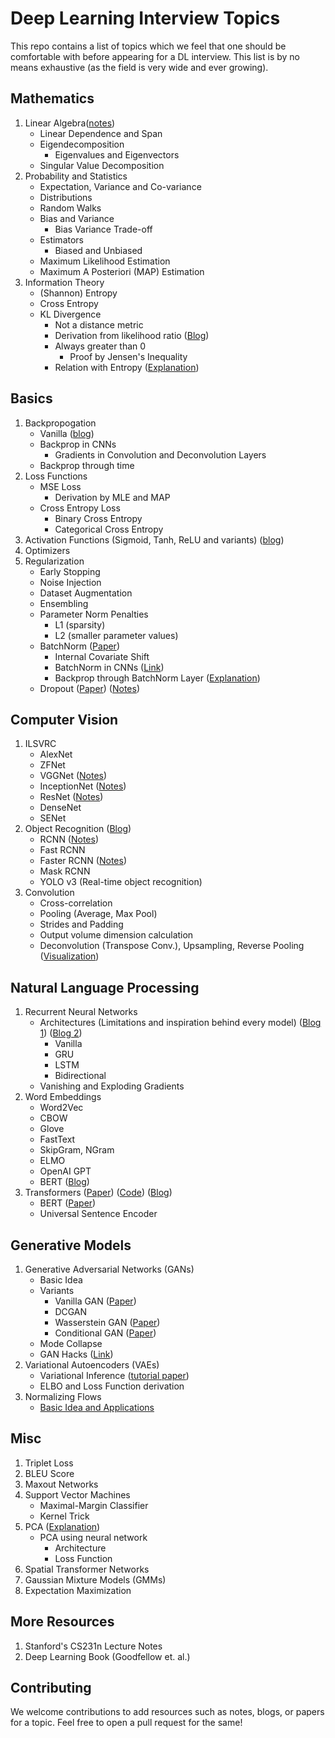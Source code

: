 # Deep Learning Interview Topics

This repo contains a list of topics which we feel that one should be comfortable with before appearing for a DL interview. This list is by no means exhaustive (as the field is very wide and ever growing).

## Mathematics

1. Linear Algebra([notes](http://cs229.stanford.edu/section/cs229-linalg.pdf))
	+ Linear Dependence and Span
	+ Eigendecomposition
		+ Eigenvalues and Eigenvectors
	+ Singular Value Decomposition
2. Probability and Statistics
	+ Expectation, Variance and Co-variance
	+ Distributions
	+ Random Walks
	+ Bias and Variance
		+ Bias Variance Trade-off
	+ Estimators
		+ Biased and Unbiased
	+ Maximum Likelihood Estimation
	+ Maximum A Posteriori (MAP) Estimation
3. Information Theory
	+ (Shannon) Entropy
	+ Cross Entropy
	+ KL Divergence
		+ Not a distance metric
		+ Derivation from likelihood ratio ([Blog](https://medium.com/@cotra.marko/making-sense-of-the-kullback-leibler-kl-divergence-b0d57ee10e0a))
		+ Always greater than 0
			+ Proof by Jensen's Inequality
		+ Relation with Entropy ([Explanation](https://stats.stackexchange.com/questions/265966/why-do-we-use-kullback-leibler-divergence-rather-than-cross-entropy-in-the-t-sne))


## Basics

1. Backpropogation
	+ Vanilla ([blog](http://cs231n.github.io/optimization-2/))
	+ Backprop in CNNs
		+ Gradients in Convolution and Deconvolution Layers
	+ Backprop through time
2. Loss Functions
	+ MSE Loss
		+ Derivation by MLE and MAP
	 + Cross Entropy Loss
		 + Binary Cross Entropy
		 + Categorical Cross Entropy
3. Activation Functions (Sigmoid, Tanh, ReLU and variants) ([blog](https://mlfromscratch.com/activation-functions-explained/))
4. Optimizers
5. Regularization
	+ Early Stopping
	+ Noise Injection
	+ Dataset Augmentation
	+ Ensembling
	+ Parameter Norm Penalties
		+ L1 (sparsity)
		+ L2 (smaller parameter values)
	+ BatchNorm ([Paper]())
		+ Internal Covariate Shift
		+ BatchNorm in CNNs ([Link](https://stackoverflow.com/questions/38553927/batch-normalization-in-convolutional-neural-network))
		+ Backprop through BatchNorm Layer ([Explanation](https://kratzert.github.io/2016/02/12/understanding-the-gradient-flow-through-the-batch-normalization-layer.html))
	+ Dropout ([Paper]()) ([Notes](https://vlgiitr.github.io/notes/2018-08-15-Dropout/))


## Computer Vision

1. ILSVRC
	+ AlexNet
	+ ZFNet
	+ VGGNet ([Notes](https://vlgiitr.github.io/notes/2018-10-11-VGG_Notes/))
	+ InceptionNet ([Notes](https://vlgiitr.github.io/notes/2018-10-17-InceptionNet_Notes/))
	+ ResNet ([Notes](https://vlgiitr.github.io/notes/2018-10-29-ResNet_Notes/))
	+ DenseNet
	+ SENet
2. Object Recognition ([Blog](https://blog.athelas.com/a-brief-history-of-cnns-in-image-segmentation-from-r-cnn-to-mask-r-cnn-34ea83205de4))
	+ RCNN ([Notes](https://vlgiitr.github.io/notes/2018-10-29-RCNN_Notes/))
	+ Fast RCNN
	+ Faster RCNN ([Notes](https://vlgiitr.github.io/notes/2018-01-02-Deep_Gen_models/))
	+ Mask RCNN
	+ YOLO v3 (Real-time object recognition) 
3. Convolution
	+ Cross-correlation
	+ Pooling (Average, Max Pool)
	+ Strides and Padding
	+ Output volume dimension calculation
	+ Deconvolution (Transpose Conv.), Upsampling, Reverse Pooling ([Visualization](https://github.com/vdumoulin/conv_arithmetic))

## Natural Language Processing

1. Recurrent Neural Networks
	+ Architectures (Limitations and inspiration behind every model) ([Blog 1](https://towardsdatascience.com/illustrated-guide-to-lstms-and-gru-s-a-step-by-step-explanation-44e9eb85bf21)) ([Blog 2](https://colah.github.io/posts/2015-08-Understanding-LSTMs/))
		+ Vanilla
		+ GRU
		+ LSTM
		+ Bidirectional
	+ Vanishing and Exploding Gradients
2. Word Embeddings 
	+ Word2Vec
	+ CBOW
	+ Glove
	+ FastText
	+ SkipGram, NGram
	+ ELMO
	+ OpenAI GPT
	+ BERT ([Blog](http://jalammar.github.io/illustrated-bert/))
3. Transformers ([Paper](https://arxiv.org/abs/1706.03762)) ([Code](https://nlp.seas.harvard.edu/2018/04/03/attention.html)) ([Blog](http://jalammar.github.io/illustrated-transformer/))
	+ BERT ([Paper](https://arxiv.org/abs/1810.04805))
	+ Universal Sentence Encoder

## Generative Models

1. Generative Adversarial Networks (GANs)
	+ Basic Idea
	+ Variants
		+ Vanilla GAN ([Paper](https://arxiv.org/abs/1406.2661))
		+ DCGAN
		+ Wasserstein GAN ([Paper](https://arxiv.org/abs/1701.07875))
		+ Conditional GAN ([Paper](https://arxiv.org/abs/1411.1784))
	+ Mode Collapse
	+ GAN Hacks ([Link](https://github.com/soumith/ganhacks))
2. Variational Autoencoders (VAEs)
	+ Variational Inference ([tutorial paper](https://arxiv.org/abs/1606.05908))
	+ ELBO and Loss Function derivation
3. Normalizing Flows
	+ [Basic Idea and Applications](https://lilianweng.github.io/lil-log/2018/10/13/flow-based-deep-generative-models.html)


## Misc
1. Triplet Loss
2. BLEU Score
3. Maxout Networks
4. Support Vector Machines
	+ Maximal-Margin Classifier
	+ Kernel Trick
5. PCA ([Explanation](https://stats.stackexchange.com/questions/2691/making-sense-of-principal-component-analysis-eigenvectors-eigenvalues/140579#140579))
	+ PCA using neural network
		+ Architecture
		+ Loss Function
6. Spatial Transformer Networks
7. Gaussian Mixture Models (GMMs)
8. Expectation Maximization

## More Resources

1. Stanford's CS231n Lecture Notes
2. Deep Learning Book (Goodfellow et. al.)

## Contributing

We welcome contributions to add resources such as notes, blogs, or papers for a topic. Feel free to open a pull request for the same!
